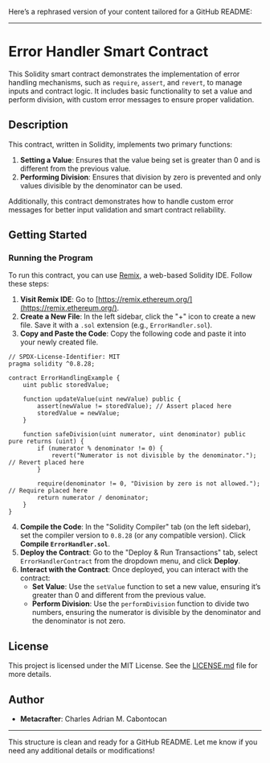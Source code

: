Here’s a rephrased version of your content tailored for a GitHub README:

---

# Error Handler Smart Contract

This Solidity smart contract demonstrates the implementation of error handling mechanisms, such as `require`, `assert`, and `revert`, to manage inputs and contract logic. It includes basic functionality to set a value and perform division, with custom error messages to ensure proper validation.

## Description

This contract, written in Solidity, implements two primary functions:

1. **Setting a Value**: Ensures that the value being set is greater than 0 and is different from the previous value.
2. **Performing Division**: Ensures that division by zero is prevented and only values divisible by the denominator can be used.

Additionally, this contract demonstrates how to handle custom error messages for better input validation and smart contract reliability.

## Getting Started

### Running the Program

To run this contract, you can use [Remix](https://remix.ethereum.org/), a web-based Solidity IDE. Follow these steps:

1. **Visit Remix IDE**: Go to [https://remix.ethereum.org/](https://remix.ethereum.org/).
2. **Create a New File**: In the left sidebar, click the "+" icon to create a new file. Save it with a `.sol` extension (e.g., `ErrorHandler.sol`).
3. **Copy and Paste the Code**: Copy the following code and paste it into your newly created file.

```solidity
// SPDX-License-Identifier: MIT
pragma solidity ^0.8.28;

contract ErrorHandlingExample {
    uint public storedValue;

    function updateValue(uint newValue) public {
        assert(newValue != storedValue); // Assert placed here
        storedValue = newValue;
    }

    function safeDivision(uint numerator, uint denominator) public pure returns (uint) {
        if (numerator % denominator != 0) {
            revert("Numerator is not divisible by the denominator."); // Revert placed here
        }
        
        require(denominator != 0, "Division by zero is not allowed."); // Require placed here
        return numerator / denominator;
    }
}

```

4. **Compile the Code**: In the "Solidity Compiler" tab (on the left sidebar), set the compiler version to `0.8.28` (or any compatible version). Click **Compile `ErrorHandler.sol`**.
5. **Deploy the Contract**: Go to the "Deploy & Run Transactions" tab, select `ErrorHandlerContract` from the dropdown menu, and click **Deploy**.
6. **Interact with the Contract**: Once deployed, you can interact with the contract:
   - **Set Value**: Use the `setValue` function to set a new value, ensuring it’s greater than 0 and different from the previous value.
   - **Perform Division**: Use the `performDivision` function to divide two numbers, ensuring the numerator is divisible by the denominator and the denominator is not zero.

## License

This project is licensed under the MIT License. See the [LICENSE.md](LICENSE.md) file for more details.

## Author

- **Metacrafter**: Charles Adrian M. Cabontocan

---

This structure is clean and ready for a GitHub README. Let me know if you need any additional details or modifications!
